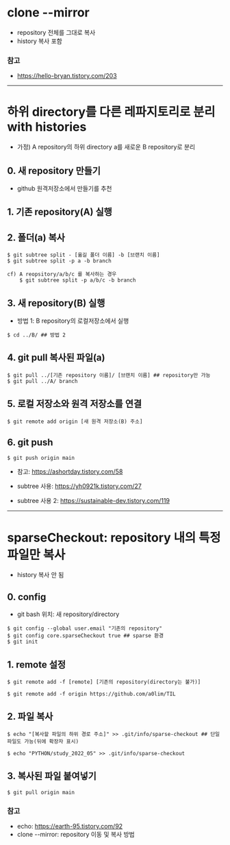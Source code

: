 # clone --mirror
* repository 전체를 그대로 복사
* history 복사 포함

### 참고
* https://hello-bryan.tistory.com/203


--------------------------------------------
# 하위 directory를 다른 레파지토리로 분리 with histories

* 가정) A repository의 하위 directory a를 새로운 B repository로 분리

## 0. 새 repository 만들기
* github 원격저장소에서 만들기를 추천

## 1. 기존 repository(A) 실행

## 2. 폴더(a) 복사
```
$ git subtree split - [옮길 폴더 이름] -b [브랜치 이름]
$ git subtree split -p a -b branch

cf) A reopsitory/a/b/c 를 복사하는 경우
    $ git subtree split -p a/b/c -b branch
```

## 3. 새 repository(B) 실행
* 방법 1: B repository의 로컬저장소에서 실행
```
$ cd ../B/ ## 방법 2
```

## 4. git pull 복사된 파일(a)
```
$ git pull ../[기존 repository 이름]/ [브랜치 이름] ## repository만 가능
$ git pull ../A/ branch
```

## 5. 로컬 저장소와 원격 저장소를 연결
```
$ git remote add origin [새 원격 저장소(B) 주소]
```

## 6. git push
```
$ git push origin main
```

* 참고: https://ashortday.tistory.com/58

* subtree 사용: https://yh0921k.tistory.com/27
* subtree 사용 2: https://sustainable-dev.tistory.com/119


---------------------------------------------
# sparseCheckout: repository 내의 특정 파일만 복사
* history 복사 안 됨
## 0. config
* git bash 위치: 새 repository/directory
```
$ git config --global user.email "기존의 repository"
$ git config core.sparseCheckout true ## sparse 환경
$ git init
```
## 1. remote 설정
```
$ git remote add -f [remote] [기존의 repository(directory는 불가)]

$ git remote add -f origin https://github.com/a0lim/TIL

```
## 2. 파일 복사
```
$ echo "[복사할 파일의 하위 경로 주소]" >> .git/info/sparse-checkout ## 단일 파일도 가능(뒤에 확장자 표시)

$ echo "PYTHON/study_2022_05" >> .git/info/sparse-checkout
```
## 3. 복사된 파일 붙여넣기
```
$ git pull origin main
```

### 참고
* echo: https://earth-95.tistory.com/92
* clone --mirror: repository 이동 및 복사 방법
